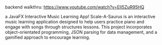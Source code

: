 
backend walkthru: https://www.youtube.com/watch?v=EII5ZuR95HQ

a JavaFX Interactive Music Learning App! Scale-A-Saurus is an interactive music learning application designed to help users practice piano and engage with songs through structures lessons. This project incorporates object-orientated programming, JSON parsing for data management, and a gamified approach to encourage learning. 
